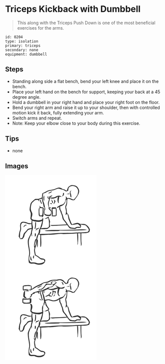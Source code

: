# Triceps Kickback with Dumbbell
> This along with the Triceps Push Down is one of the most beneficial exercises for the arms.

``` 
id: 0204 
type: isolation 
primary: triceps 
secondary: none 
equipment: dumbbell 
``` 

## Steps

 - Standing along side a flat bench, bend your left knee and place it on the bench.
 - Place your left hand on the bench for support, keeping your back at a 45 degree angle.
 - Hold a dumbbell in your right hand and place your right foot on the floor.
 - Bend your right arm and raise it up to your shoulder, then with controlled motion kick it back, fully extending your arm.
 - Switch arms and repeat.
 - Note: Keep your elbow close to your body during this exercise.

## Tips

 - none

## Images

<svg width="296" height="300" viewBox="0 0 222 225" xmlns="http://www.w3.org/2000/svg">
  <g fill="#FFF">
    <path d="M0 0h222v225H0V0m154.92 27.9c-3.34 2.48-2.86 7.15-5.46 10.13-2.83-2.01-5.71-4.33-9.43-3.95-1.71-1.44-3.6-2.68-5.76-3.28-4.24-1.69-8.4 1-12.35 2.31-6.82 3.3-15.1 1.93-21.51 6.23-3.12 2.04-6.7 3.18-9.93 5.02-.26 3.33-.64 6.66-.82 10.01-3.69 1.68-7.52 3.71-11.7 3.45-2.28.02-4.9-.4-6.65 1.42-3.74 3.46-8.85 6.41-9.83 11.84-.66 3.98-1.8 7.9-1.93 11.95-.35 4.29 3.47 7.67 2.91 11.98.07 3.85-1.02 7.63-.8 11.48.78 1.32 2.01 2.28 3.08 3.35-.33 2.52-.63 5.05-.95 7.58-3.42-.53-7.02-.36-10.2-1.89-3.77-1.84-8.04-2.39-12.18-1.85-4.32 1.33-5.06 6.36-5.08 10.24.24 3.68 1 7.53-.6 11.04-1.95 4.49-1.91 9.42-2.89 14.14 1.35 2.22 2.72 4.43 4.13 6.6 1.64-.12 3.28-.2 4.93-.21 2.56-2.18 4.48-5.03 4.99-8.4.69-5.62 5.63-8.99 8.66-13.33 2.81-1.58 5.85-2.73 9.14-2.56-.99 3.49-1.71 7.03-2.12 10.62-2.02 5.57-5.92 10.34-7.18 16.22-1.73 13.04 5.47 25.85 2.26 38.81-.68 5.09-1.13 10.31-.04 15.37 3.86 5.39 11.01 1.21 16.06 3.83 4.06 2.01 8.82 2.02 13.24 1.49 4.2-.71 8.99-2.9 10.12-7.41.68-1.77 1.21-4.38-.87-5.43-3.32-2.95-8.37-1.35-11.72-4.16-3.12-2.52-6.4-4.86-10.04-6.6-.76-5.63-3.09-11.48-.9-17.07 1.94-5.26 4.11-10.51 4.04-16.23.33 5.19.33 10.39.13 15.58 2.79-4.23 1.6-9.42 1.98-14.17-.06-1.86.51-4.15-1.36-5.41-.35-3.62 1.71-6.83 2.1-10.36.48-.56 1.45-1.67 1.93-2.22 1.15.67 2.29 1.35 3.43 2.03-.35 9.48-.12 18.98-.06 28.46.37-.12 1.11-.37 1.47-.49 2.05-9.37.19-18.81.26-28.24 6.2.12 12.39-.54 18.56-.98 5.4.43 10.78-.25 16.14-.76 6.54-1.04 13.28-1.96 19.88-.91 11.06-.17 22.14-.51 33.16-1.57.58 6.77.53 13.58 1.04 20.36.19 2.59.18 5.2-.48 7.73.46-.63.92-1.26 1.38-1.88.21-8.69 2-17.54-.08-26.12l6.62-.33c-.3 10.4.3 20.82 1.09 31.19.88-1.86 1.72-3.87 1.38-5.97-1.08-8.38-.42-16.84-.62-25.27 6.4-.36 13.33.56 19.16-2.67.9-1.8 1.13-3.86 1.81-5.75-1.63-6.3-6.56-11.57-12.64-13.8-3.79-.84-7.74-.01-11.56-.58-2.49-1.61-5.34-2.97-8.39-2.14-3.54.91-7.33 1.34-10.43 3.42-2.98-3.15-3.61-7.54-5.52-11.28-1.59-3.39-2.4-7.04-3.29-10.65-.6-2.69-3.25-4.25-4.2-6.76-.45-4.47-.49-9.08-2.23-13.3 1.26-3.51 2.84-7.05 2.77-10.86-.06-2.99-.13-6.05.73-8.95 6.21-2.08 11.21 5.53 17.24 2.33 4.47-5.93 9.7-11.77 11.13-19.31 1.01-4.92-1.79-9.57-4.93-13.11-3.36-2.84-7.92-3.26-12.12-3.68-3.15-.21-5.73 1.93-8.1 3.68z"/>
    <path d="M156.9 28.65c4.45-3.7 10.95-2.9 15.6-.04 3.03 2.61 5.22 6.39 5.41 10.44-.15 3.02-1.19 5.91-1.62 8.89-3.16 4.1-5.65 8.97-10.22 11.72-4.56-2.01-9.23-5.09-14.41-3.4-1.23-1.87-2.81-3.46-4.32-5.09.88 2.98 1.61 6.28-1.03 8.62 1.33 2.65-.66 5.11-1.97 7.31-1.59 2.6-4.27 4.37-7.25 4.91-4.16.83-7.31 3.8-10.86 5.88l.97 1.77c1.78-.28 3.08-1.81 4.61-2.68.23 2.67-.42 5.67 1.15 8.05 2.1 3.01 2.41 6.77 4.13 9.96 1.98 3.91 1.85 8.5 3.48 12.51 2.95 4.17 6.58 7.83 9.17 12.27-13.3.85-26.61 1.41-39.93 1.7 1.63.94 3.28 2.11 5.28 1.95 6.98.04 13.92-.97 20.9-.94 5.02-.48 10.14-.01 15.08-1.17 2.34 2.75 4.05 6.17 6.98 8.33 3.63.71 7.35.81 11.02 1.24 3.02.61 4.82-3.07 7.83-2.71 2.44.1 4.91.11 7.27-.66.23-1.6.47-3.19.78-4.77-.65-.91-1.3-1.82-1.93-2.73 3.35.55 6.69 1.23 10.1 1.36 3.23.02 5.05 3.09 6.94 5.25 1.56 2.18 4.1 4.41 3.5 7.37.13 2.92-3.12 4.38-5.59 4.54-8.3.65-16.64.97-24.97 1.19-14.98 1.37-30.07.47-45.1 1.22-12.17.66-24.28 2.22-36.49 1.95-2.79-.1-5.56.23-8.31.57 2.44-3.61 2.55-7.8 2.26-11.96 5.16-.53 10.36-.15 15.53-.38 3.75-.35 6.18-3.55 8.67-6-.52-3.38-1.4-6.79-.47-10.18 1.16-5.05-3.61-9.08-2.92-14.11-3.47 1.96-7.09 3.62-10.57 5.56 3.22-.03 6.41-.8 9.27-2.29 2.05 6.72 2.33 13.78 1.78 20.75-1 2.49-3.95 3.71-6.53 3.56-4.39-.05-8.79.04-13.08 1.08 4.35-6.69 4.55-14.91 5.79-22.53-.14-.67-.44-2.01-.58-2.67-.35.2-1.06.6-1.41.8-.04.56-.13 1.69-.18 2.26-4.81 2.44-10.32 3.09-15.59 1.98-3.77-.81-9.06-.07-10.98-4.27.79-4.2 3.12-8.44 1.76-12.78-1.41-3.68-3.72-7.2-3.53-11.3.22-4.24.9-8.55 2.48-12.51 1.54-2.54 4.09-4.29 6.23-6.31 2.21-2.29 5.57-1.71 8.44-2.1.97 1.03 2.93 3.09 3.91 4.12-.33-1.16-.98-3.48-1.3-4.64l1.21-.38c.45-.22 1.35-.65 1.8-.87l.79-.14c1.21-.36 2.42-.76 3.63-1.14.38 6.72 3.67 12.84 4.13 19.59.46.34 1.38 1.01 1.84 1.35 1.34 4.52-2.04 8.51-1.26 13 .18 2.7 1.14 5.69 3.8 6.89 3.87 1.78 8.42 2.12 12.51.89 1.85-3.27 2.4-7.07 2.58-10.77-.18-3.4-3.78-4.94-5.59-7.41 1-.02 2.98-.05 3.98-.07-.08-.44-.24-1.32-.31-1.76-1.44-.13-2.88-.27-4.31-.4-.19-4.4-1.54-8.96.02-13.25 1.07-3.19 1.99-6.44 2.18-9.82 6.37 4.09 14.37.72 19.91-3.26-1.89 4.68-2.13 9.83-.23 14.54.19.66 2.58 2.16 1.86.41-1.33-4.96.69-9.75 1.21-14.64 1.91.18 3.83.37 5.76.43-2.39-2.55-6.3-3.65-9.63-2.45-3.17.76-5.67 3.2-8.91 3.76-3.46.73-7.05.78-10.51-.09 1.98-1.9 5.5-1.65 6.33-4.71-2.47.4-4.94 1.14-7.04 2.54-.73 1.52-.14 4.48-2.62 4.02-.01-.99-.02-2.97-.02-3.96-.42-.1-1.26-.28-1.68-.37-.05 1.56-.09 3.12-.13 4.68 2 .04 3.16 1.64 3.25 3.49-.79 3.11-2.46 6.07-2.31 9.37-.04 3.12 1.04 6.1 1.89 9.07-1.86 4.27 2.89 6.76 5.34 9.37.81 2.91.65 7.17-2.62 8.5-4.42 1.53-9.43.28-13.17-2.38.08-2.19.04-4.38-.05-6.56.79-1.6 2.17-3.15 1.8-5.06-.65-4.62-1.53-9.23-2.83-13.72-1.34-3.63-3.3-7.18-3.23-11.16.07-4.12.97-8.18.93-12.31 2.81-.81 5.76-1.43 8.19-3.15 4.21-3.06 9.54-3.69 14.55-4.43 4.89-.53 9.08-3.43 13.84-4.48 3.79.2 7.21 2.15 10.92 2.81 3.16.41 5.52 2.64 8.22 4.09 1.98.06 3.64-1.27 5.42-1.96.59-3.11.21-7.17 3.38-8.99m4.22 8.1c-1.31 1.33-2.82 2.55-3.68 4.25.52 3.48.89 7 1.42 10.48.1 1.47 1.39 2.18 2.52 2.82-.19-4.19-.62-8.42-2.45-12.25.49-1.86 1.5-3.51 2.19-5.3m-55.34 6.32c-.07.39-.22 1.16-.29 1.55 3.08-1.21 7.49-1.75 8.61-5.4-2.82 1.19-5.5 2.68-8.32 3.85m35.01.53c.91 3.16-.9 5.85-2.6 8.34 1.72-1.11 4-1.87 4.74-3.97.67-1.55.39-3.27.39-4.91-.63.14-1.9.41-2.53.54m7.84 2.54c2.65.01 5.29-.05 7.93-.06-.01-.39-.04-1.17-.05-1.56-2.63.51-5.29.92-7.88 1.62M93.64 61.87l1.53-.11c-.07-4.06.24-8.12-.07-12.17-2.9 3.4-1.62 8.21-1.46 12.28m18.44-3.01c1.05 2.9 2.13 5.81 2.68 8.86.42-.12 1.27-.37 1.69-.5.37-3.49-2.19-6.01-4.37-8.36m6.2.14c1.78 3.54 2.32 8.09-1.17 10.79.54-.09 1.61-.27 2.15-.35.65-.92 1.33-1.81 2.04-2.68.45-1.31.88-2.62 1.3-3.93-1.46-1.26-2.89-2.54-4.32-3.83m-34.01 2.12c1.02 2.82 2.3 5.53 3.51 8.27.5-.02 1.49-.06 1.99-.07-1.43-3.26-3.08-6.45-3.8-9.97-.56.59-1.13 1.18-1.7 1.77m24.13 7.75c1.71.69 3.46 1.27 5.22 1.81-.04-.59-.13-1.78-.17-2.37-1.7-.05-3.4.13-5.05.56m-26.06 6.37c.73.95 3.84 1.65 1.65 3.05-3.44 3.35-2.11 8.48-2.37 12.75.28 2.89-.51 6.35 1.64 8.68 2.07.63 4.31.23 6.45.37.03.79.08 2.38.1 3.17 1.23-1.45 2.47-2.9 3.52-4.49.25-5.86-.63-11.81.54-17.61-.35-.84-.71-1.68-1.07-2.51-1.88-.25-3.79-.35-5.63-.83-1.52-1.06-2.69-3.04-4.83-2.58m31.59 3.24c-.56 1.76-.89 3.6-.58 5.45.58 5.35.04 10.72.21 16.08 3.98-.48 9.11 1.64 11.86-2.2-.78-6.37 1.59-13.43-1.8-19.24-3.23-.2-6.46-.34-9.69-.09m-18.07 56.39c1.97.62 3.95 1.39 6.06 1.25 7.35-.14 14.7.37 22.05-.16 3.1-.34 6.47.33 9.29-1.36 12.5.26 25.02.19 37.52.09 9.52-.92 19.24.02 28.63-1.82-12-2.35-24.2-.16-36.28-.05-22.4 1.41-44.95-.67-67.27 2.05z"/>
    <path d="M143.95 69.93c2.9-3.07 3.48-7.35 4.56-11.25 2.01 2.01.64 4.84.84 7.28.36 4.33-3.01 7.8-2.87 12.1.3 3.31 1.37 6.48 1.78 9.77.17 3.11-.84 6.11-1.04 9.2 1.46-.75 2.47-2.07 3.7-3.12 3.31 4.94 2.06 11.27 4.99 16.34 1.7 3.72 2.47 8.03 5.72 10.84 5.2-.41 10.28-1.28 15.4-2.16 2.29 2.12 5.56 3.53 6.34 6.82-4.6.3-9.66-.84-13.32 2.72-4.3-.5-9.04-.13-12.77-2.7-2.9-2.89-5.04-6.44-7.26-9.86-1.97-3.23-4.94-5.72-6.84-9.01-1.89-4.37-2.15-9.32-4.49-13.5-1.17-2.36-.95-5.27-2.72-7.35-2.18-2.75-1.55-6.49-2.34-9.73 3.87-1.32 8-2.74 10.32-6.39zM83.83 80.03c2.58.11 5.15.32 7.73.38-.82 5.85.56 11.88-1.78 17.5-1.77.05-3.54.1-5.31.16-1.4-5.92-1.36-12.03-.64-18.04zM115.2 82.1c2.66-.23 5.31-.47 7.97-.76.66 5.54.72 11.19-.1 16.72-2.65-.07-5.3-.08-7.96-.06 2.2-5.18.2-10.57.09-15.9zM66.07 110.59c4.65 2.23 9.86 2.64 14.92 3.05 3.25.34 6.2-1.19 9.05-2.5-.37 5.3-2.55 10.2-3.92 15.28-.75 2.72-2.84 4.81-3.71 7.46-.41 3.16-.39 6.56-2.37 9.25-2.57 3.55-3.83 7.84-4.12 12.18-2.31-.24-2.79 2.06-3.34 3.76-1.3 5.35-2.8 10.84-1.91 16.39l.46.53c1.17 1.01-.42 2.61-.3 3.86-.98 5.13.92 10.19 1.7 15.21 4.87 1.98 8.57 5.77 12.85 8.67 2.68 1.97 6.11 1.62 9.23 2.16.3 1.57.62 3.14.95 4.71-6.12 3.73-14.28 5.81-21 2.48-3.78-1.15-7.82-.9-11.72-.84-4.45-3.2-5.27-9.23-3.52-14.14 4.15-13.35-3.6-26.59-1.46-40.03 1.5-5.32 3.9-10.39 6.66-15.17-.05 1.31-.14 3.94-.18 5.25.33.11.98.34 1.31.45-.23-2.85-.57-5.7-.54-8.56.02-3.54 1.65-6.78 2.45-10.16.45-3.13-.48-6.19-1.08-9.23-.38-3.34-.25-6.71-.41-10.06m7.14 4.09c-.12 5.36-.07 10.78-1.71 15.95.43.02 1.29.06 1.72.07 2.14-5.24 2.09-10.92 1.85-16.48-.46.12-1.4.35-1.86.46m2.4 15.2c-.5 2.1-1.03 4.2-1.41 6.34 1.05-1.44 1.21-3.96 3.26-4.29 2.59-.18 4.44-2.04 5.85-4.03-2.58.6-4.95 2.31-7.7 1.98m-3.25 11.88c-.17 2.6-.12 5.21.08 7.81 3.3-1.51 2.39-5.1 2.04-7.99-.53.04-1.59.13-2.12.18m-2.91 61.54c.74-2.77.98-5.63.85-8.48-2.59 2.1-3.69 6.08-.85 8.48m-7.65-6.57c-.32 2.6-.59 5.25-.29 7.87.29 2.3 2.82 2.86 4.58 3.65-2.74-3.37-2.2-7.88-4.29-11.52z"/>
    <path d="M39.21 119.17c.55-2.11 2.54-3.61 4.7-3.64 3.85.54 7.7 1.3 11.26 2.94 2.73 1.32 5.85.86 8.65 0 .22 3.52.64 7.02.82 10.55-3.74-.18-7.39.69-10.56 2.71-1.99 4.26-6.35 6.64-8.74 10.6-1.44 3.26-1.82 6.91-3.5 10.09-1.48.6-2.96 1.19-4.44 1.8-2.89-3.75-.71-8.19-1.13-12.41-.09-3.8 2.32-7.14 2.52-10.92.18-3.91-1.5-7.99.42-11.72m9.8 1.75c-2.4 1.2-3.82 3.6-5.09 5.85 2.1-1.28 4.02-2.81 5.86-4.44 1.15-.17 2.31-.36 3.46-.57-1.35-.41-2.79-1.57-4.23-.84zM72.03 173.26c-.19-6.08 2.44-12.02 4.1-17.84-.49 5.93-.34 13.02-4.1 17.84z"/>
  </g>
  <g fill="#333">
    <path d="M154.92 27.9c2.37-1.75 4.95-3.89 8.1-3.68 4.2.42 8.76.84 12.12 3.68 3.14 3.54 5.94 8.19 4.93 13.11-1.43 7.54-6.66 13.38-11.13 19.31-6.03 3.2-11.03-4.41-17.24-2.33-.86 2.9-.79 5.96-.73 8.95.07 3.81-1.51 7.35-2.77 10.86 1.74 4.22 1.78 8.83 2.23 13.3.95 2.51 3.6 4.07 4.2 6.76.89 3.61 1.7 7.26 3.29 10.65 1.91 3.74 2.54 8.13 5.52 11.28 3.1-2.08 6.89-2.51 10.43-3.42 3.05-.83 5.9.53 8.39 2.14 3.82.57 7.77-.26 11.56.58 6.08 2.23 11.01 7.5 12.64 13.8-.68 1.89-.91 3.95-1.81 5.75-5.83 3.23-12.76 2.31-19.16 2.67.2 8.43-.46 16.89.62 25.27.34 2.1-.5 4.11-1.38 5.97-.79-10.37-1.39-20.79-1.09-31.19l-6.62.33c2.08 8.58.29 17.43.08 26.12-.46.62-.92 1.25-1.38 1.88.66-2.53.67-5.14.48-7.73-.51-6.78-.46-13.59-1.04-20.36-11.02 1.06-22.1 1.4-33.16 1.57-6.6-1.05-13.34-.13-19.88.91-5.36.51-10.74 1.19-16.14.76-6.17.44-12.36 1.1-18.56.98-.07 9.43 1.79 18.87-.26 28.24-.36.12-1.1.37-1.47.49-.06-9.48-.29-18.98.06-28.46-1.14-.68-2.28-1.36-3.43-2.03-.48.55-1.45 1.66-1.93 2.22-.39 3.53-2.45 6.74-2.1 10.36 1.87 1.26 1.3 3.55 1.36 5.41-.38 4.75.81 9.94-1.98 14.17.2-5.19.2-10.39-.13-15.58.07 5.72-2.1 10.97-4.04 16.23-2.19 5.59.14 11.44.9 17.07 3.64 1.74 6.92 4.08 10.04 6.6 3.35 2.81 8.4 1.21 11.72 4.16 2.08 1.05 1.55 3.66.87 5.43-1.13 4.51-5.92 6.7-10.12 7.41-4.42.53-9.18.52-13.24-1.49-5.05-2.62-12.2 1.56-16.06-3.83-1.09-5.06-.64-10.28.04-15.37 3.21-12.96-3.99-25.77-2.26-38.81 1.26-5.88 5.16-10.65 7.18-16.22.41-3.59 1.13-7.13 2.12-10.62-3.29-.17-6.33.98-9.14 2.56-3.03 4.34-7.97 7.71-8.66 13.33-.51 3.37-2.43 6.22-4.99 8.4-1.65.01-3.29.09-4.93.21-1.41-2.17-2.78-4.38-4.13-6.6.98-4.72.94-9.65 2.89-14.14 1.6-3.51.84-7.36.6-11.04.02-3.88.76-8.91 5.08-10.24 4.14-.54 8.41.01 12.18 1.85 3.18 1.53 6.78 1.36 10.2 1.89.32-2.53.62-5.06.95-7.58-1.07-1.07-2.3-2.03-3.08-3.35-.22-3.85.87-7.63.8-11.48.56-4.31-3.26-7.69-2.91-11.98.13-4.05 1.27-7.97 1.93-11.95.98-5.43 6.09-8.38 9.83-11.84 1.75-1.82 4.37-1.4 6.65-1.42 4.18.26 8.01-1.77 11.7-3.45.18-3.35.56-6.68.82-10.01 3.23-1.84 6.81-2.98 9.93-5.02 6.41-4.3 14.69-2.93 21.51-6.23 3.95-1.31 8.11-4 12.35-2.31 2.16.6 4.05 1.84 5.76 3.28 3.72-.38 6.6 1.94 9.43 3.95 2.6-2.98 2.12-7.65 5.46-10.13m1.98.75c-3.17 1.82-2.79 5.88-3.38 8.99-1.78.69-3.44 2.02-5.42 1.96-2.7-1.45-5.06-3.68-8.22-4.09-3.71-.66-7.13-2.61-10.92-2.81-4.76 1.05-8.95 3.95-13.84 4.48-5.01.74-10.34 1.37-14.55 4.43-2.43 1.72-5.38 2.34-8.19 3.15.04 4.13-.86 8.19-.93 12.31-.07 3.98 1.89 7.53 3.23 11.16 1.3 4.49 2.18 9.1 2.83 13.72.37 1.91-1.01 3.46-1.8 5.06.09 2.18.13 4.37.05 6.56 3.74 2.66 8.75 3.91 13.17 2.38 3.27-1.33 3.43-5.59 2.62-8.5-2.45-2.61-7.2-5.1-5.34-9.37-.85-2.97-1.93-5.95-1.89-9.07-.15-3.3 1.52-6.26 2.31-9.37-.09-1.85-1.25-3.45-3.25-3.49.04-1.56.08-3.12.13-4.68.42.09 1.26.27 1.68.37 0 .99.01 2.97.02 3.96 2.48.46 1.89-2.5 2.62-4.02 2.1-1.4 4.57-2.14 7.04-2.54-.83 3.06-4.35 2.81-6.33 4.71 3.46.87 7.05.82 10.51.09 3.24-.56 5.74-3 8.91-3.76 3.33-1.2 7.24-.1 9.63 2.45-1.93-.06-3.85-.25-5.76-.43-.52 4.89-2.54 9.68-1.21 14.64.72 1.75-1.67.25-1.86-.41-1.9-4.71-1.66-9.86.23-14.54-5.54 3.98-13.54 7.35-19.91 3.26-.19 3.38-1.11 6.63-2.18 9.82-1.56 4.29-.21 8.85-.02 13.25 1.43.13 2.87.27 4.31.4.07.44.23 1.32.31 1.76-1 .02-2.98.05-3.98.07 1.81 2.47 5.41 4.01 5.59 7.41-.18 3.7-.73 7.5-2.58 10.77-4.09 1.23-8.64.89-12.51-.89-2.66-1.2-3.62-4.19-3.8-6.89-.78-4.49 2.6-8.48 1.26-13-.46-.34-1.38-1.01-1.84-1.35-.46-6.75-3.75-12.87-4.13-19.59-1.21.38-2.42.78-3.63 1.14l-.79.14c-.45.22-1.35.65-1.8.87l-1.21.38c.32 1.16.97 3.48 1.3 4.64-.98-1.03-2.94-3.09-3.91-4.12-2.87.39-6.23-.19-8.44 2.1-2.14 2.02-4.69 3.77-6.23 6.31-1.58 3.96-2.26 8.27-2.48 12.51-.19 4.1 2.12 7.62 3.53 11.3 1.36 4.34-.97 8.58-1.76 12.78 1.92 4.2 7.21 3.46 10.98 4.27 5.27 1.11 10.78.46 15.59-1.98.05-.57.14-1.7.18-2.26.35-.2 1.06-.6 1.41-.8.14.66.44 2 .58 2.67-1.24 7.62-1.44 15.84-5.79 22.53 4.29-1.04 8.69-1.13 13.08-1.08 2.58.15 5.53-1.07 6.53-3.56.55-6.97.27-14.03-1.78-20.75-2.86 1.49-6.05 2.26-9.27 2.29 3.48-1.94 7.1-3.6 10.57-5.56-.69 5.03 4.08 9.06 2.92 14.11-.93 3.39-.05 6.8.47 10.18-2.49 2.45-4.92 5.65-8.67 6-5.17.23-10.37-.15-15.53.38.29 4.16.18 8.35-2.26 11.96 2.75-.34 5.52-.67 8.31-.57 12.21.27 24.32-1.29 36.49-1.95 15.03-.75 30.12.15 45.1-1.22 8.33-.22 16.67-.54 24.97-1.19 2.47-.16 5.72-1.62 5.59-4.54.6-2.96-1.94-5.19-3.5-7.37-1.89-2.16-3.71-5.23-6.94-5.25-3.41-.13-6.75-.81-10.1-1.36.63.91 1.28 1.82 1.93 2.73-.31 1.58-.55 3.17-.78 4.77-2.36.77-4.83.76-7.27.66-3.01-.36-4.81 3.32-7.83 2.71-3.67-.43-7.39-.53-11.02-1.24-2.93-2.16-4.64-5.58-6.98-8.33-4.94 1.16-10.06.69-15.08 1.17-6.98-.03-13.92.98-20.9.94-2 .16-3.65-1.01-5.28-1.95 13.32-.29 26.63-.85 39.93-1.7-2.59-4.44-6.22-8.1-9.17-12.27-1.63-4.01-1.5-8.6-3.48-12.51-1.72-3.19-2.03-6.95-4.13-9.96-1.57-2.38-.92-5.38-1.15-8.05-1.53.87-2.83 2.4-4.61 2.68l-.97-1.77c3.55-2.08 6.7-5.05 10.86-5.88 2.98-.54 5.66-2.31 7.25-4.91 1.31-2.2 3.3-4.66 1.97-7.31 2.64-2.34 1.91-5.64 1.03-8.62 1.51 1.63 3.09 3.22 4.32 5.09 5.18-1.69 9.85 1.39 14.41 3.4 4.57-2.75 7.06-7.62 10.22-11.72.43-2.98 1.47-5.87 1.62-8.89-.19-4.05-2.38-7.83-5.41-10.44-4.65-2.86-11.15-3.66-15.6.04m-12.95 41.28c-2.32 3.65-6.45 5.07-10.32 6.39.79 3.24.16 6.98 2.34 9.73 1.77 2.08 1.55 4.99 2.72 7.35 2.34 4.18 2.6 9.13 4.49 13.5 1.9 3.29 4.87 5.78 6.84 9.01 2.22 3.42 4.36 6.97 7.26 9.86 3.73 2.57 8.47 2.2 12.77 2.7 3.66-3.56 8.72-2.42 13.32-2.72-.78-3.29-4.05-4.7-6.34-6.82-5.12.88-10.2 1.75-15.4 2.16-3.25-2.81-4.02-7.12-5.72-10.84-2.93-5.07-1.68-11.4-4.99-16.34-1.23 1.05-2.24 2.37-3.7 3.12.2-3.09 1.21-6.09 1.04-9.2-.41-3.29-1.48-6.46-1.78-9.77-.14-4.3 3.23-7.77 2.87-12.1-.2-2.44 1.17-5.27-.84-7.28-1.08 3.9-1.66 8.18-4.56 11.25m-77.88 40.66c.16 3.35.03 6.72.41 10.06.6 3.04 1.53 6.1 1.08 9.23-.8 3.38-2.43 6.62-2.45 10.16-.03 2.86.31 5.71.54 8.56-.33-.11-.98-.34-1.31-.45.04-1.31.13-3.94.18-5.25-2.76 4.78-5.16 9.85-6.66 15.17-2.14 13.44 5.61 26.68 1.46 40.03-1.75 4.91-.93 10.94 3.52 14.14 3.9-.06 7.94-.31 11.72.84 6.72 3.33 14.88 1.25 21-2.48-.33-1.57-.65-3.14-.95-4.71-3.12-.54-6.55-.19-9.23-2.16-4.28-2.9-7.98-6.69-12.85-8.67-.78-5.02-2.68-10.08-1.7-15.21-.12-1.25 1.47-2.85.3-3.86l-.46-.53c-.89-5.55.61-11.04 1.91-16.39.55-1.7 1.03-4 3.34-3.76.29-4.34 1.55-8.63 4.12-12.18 1.98-2.69 1.96-6.09 2.37-9.25.87-2.65 2.96-4.74 3.71-7.46 1.37-5.08 3.55-9.98 3.92-15.28-2.85 1.31-5.8 2.84-9.05 2.5-5.06-.41-10.27-.82-14.92-3.05m-26.86 8.58c-1.92 3.73-.24 7.81-.42 11.72-.2 3.78-2.61 7.12-2.52 10.92.42 4.22-1.76 8.66 1.13 12.41 1.48-.61 2.96-1.2 4.44-1.8 1.68-3.18 2.06-6.83 3.5-10.09 2.39-3.96 6.75-6.34 8.74-10.6 3.17-2.02 6.82-2.89 10.56-2.71-.18-3.53-.6-7.03-.82-10.55-2.8.86-5.92 1.32-8.65 0-3.56-1.64-7.41-2.4-11.26-2.94-2.16.03-4.15 1.53-4.7 3.64m32.82 54.09c3.76-4.82 3.61-11.91 4.1-17.84-1.66 5.82-4.29 11.76-4.1 17.84z"/>
    <path d="M161.12 36.75c-.69 1.79-1.7 3.44-2.19 5.3 1.83 3.83 2.26 8.06 2.45 12.25-1.13-.64-2.42-1.35-2.52-2.82-.53-3.48-.9-7-1.42-10.48.86-1.7 2.37-2.92 3.68-4.25zM105.78 43.07c2.82-1.17 5.5-2.66 8.32-3.85-1.12 3.65-5.53 4.19-8.61 5.4.07-.39.22-1.16.29-1.55zM140.79 43.6c.63-.13 1.9-.4 2.53-.54 0 1.64.28 3.36-.39 4.91-.74 2.1-3.02 2.86-4.74 3.97 1.7-2.49 3.51-5.18 2.6-8.34zM148.63 46.14c2.59-.7 5.25-1.11 7.88-1.62.01.39.04 1.17.05 1.56-2.64.01-5.28.07-7.93.06zM93.64 61.87c-.16-4.07-1.44-8.88 1.46-12.28.31 4.05 0 8.11.07 12.17l-1.53.11zM112.08 58.86c2.18 2.35 4.74 4.87 4.37 8.36-.42.13-1.27.38-1.69.5-.55-3.05-1.63-5.96-2.68-8.86zM118.28 59c1.43 1.29 2.86 2.57 4.32 3.83-.42 1.31-.85 2.62-1.3 3.93-.71.87-1.39 1.76-2.04 2.68-.54.08-1.61.26-2.15.35 3.49-2.7 2.95-7.25 1.17-10.79zM84.27 61.12c.57-.59 1.14-1.18 1.7-1.77.72 3.52 2.37 6.71 3.8 9.97-.5.01-1.49.05-1.99.07-1.21-2.74-2.49-5.45-3.51-8.27zM108.4 68.87c1.65-.43 3.35-.61 5.05-.56.04.59.13 1.78.17 2.37-1.76-.54-3.51-1.12-5.22-1.81zM82.34 75.24c2.14-.46 3.31 1.52 4.83 2.58 1.84.48 3.75.58 5.63.83.36.83.72 1.67 1.07 2.51-1.17 5.8-.29 11.75-.54 17.61-1.05 1.59-2.29 3.04-3.52 4.49-.02-.79-.07-2.38-.1-3.17-2.14-.14-4.38.26-6.45-.37-2.15-2.33-1.36-5.79-1.64-8.68.26-4.27-1.07-9.4 2.37-12.75 2.19-1.4-.92-2.1-1.65-3.05m1.49 4.79c-.72 6.01-.76 12.12.64 18.04 1.77-.06 3.54-.11 5.31-.16 2.34-5.62.96-11.65 1.78-17.5-2.58-.06-5.15-.27-7.73-.38zM113.93 78.48c3.23-.25 6.46-.11 9.69.09 3.39 5.81 1.02 12.87 1.8 19.24-2.75 3.84-7.88 1.72-11.86 2.2-.17-5.36.37-10.73-.21-16.08-.31-1.85.02-3.69.58-5.45m1.27 3.62c.11 5.33 2.11 10.72-.09 15.9 2.66-.02 5.31-.01 7.96.06.82-5.53.76-11.18.1-16.72-2.66.29-5.31.53-7.97.76zM73.21 114.68c.46-.11 1.4-.34 1.86-.46.24 5.56.29 11.24-1.85 16.48-.43-.01-1.29-.05-1.72-.07 1.64-5.17 1.59-10.59 1.71-15.95zM49.01 120.92c1.44-.73 2.88.43 4.23.84-1.15.21-2.31.4-3.46.57-1.84 1.63-3.76 3.16-5.86 4.44 1.27-2.25 2.69-4.65 5.09-5.85zM75.61 129.88c2.75.33 5.12-1.38 7.7-1.98-1.41 1.99-3.26 3.85-5.85 4.03-2.05.33-2.21 2.85-3.26 4.29.38-2.14.91-4.24 1.41-6.34zM95.86 134.87c22.32-2.72 44.87-.64 67.27-2.05 12.08-.11 24.28-2.3 36.28.05-9.39 1.84-19.11.9-28.63 1.82-12.5.1-25.02.17-37.52-.09-2.82 1.69-6.19 1.02-9.29 1.36-7.35.53-14.7.02-22.05.16-2.11.14-4.09-.63-6.06-1.25zM72.36 141.76c.53-.05 1.59-.14 2.12-.18.35 2.89 1.26 6.48-2.04 7.99-.2-2.6-.25-5.21-.08-7.81zM69.45 203.3c-2.84-2.4-1.74-6.38.85-8.48.13 2.85-.11 5.71-.85 8.48zM61.8 196.73c2.09 3.64 1.55 8.15 4.29 11.52-1.76-.79-4.29-1.35-4.58-3.65-.3-2.62-.03-5.27.29-7.87z"/>
  </g>
</svg>

<svg width="296" height="300" viewBox="0 0 222 225" xmlns="http://www.w3.org/2000/svg">
  <g fill="#FFF">
    <path d="M0 0h222v225H0V0m154.35 28.43c-2.95 2.51-2.23 7.02-5.06 9.61-2.33-1.51-4.73-3.09-6.01-5.67-3.56-3.85-9.35-5.22-14.37-3.7-5.23 1.48-10.78.13-16.01 1.61-2.96.61-5.71 1.89-8.37 3.27-3.08 1.53-6.68.99-9.83 2.3-4.41 1.56-8.11 4.63-12.58 6.03a54.876 54.876 0 0 0-17.48 10.61c-.04-2.56-.15-5.11-.25-7.67-2.31-1.16-4.68-2.64-7.39-2.4-4.7.21-9.77.02-14.03 2.34.22 3.57-.89 7.49.73 10.82 3.6-.25 7.2-.87 10.7-1.74.27.52.15.86-.37 1.01-1.76.04-3.34.89-4.81 1.79 3.25.64 6.67 1.17 9.91.22-1.67-.35-3.27-.97-4.13-2.55 2.2-.28 4.31.35 6.27 1.23 6.49-2.68 11.94-7.24 18.36-10.04 2.58-1.07 5.3-1.74 7.83-2.93 1.98-1.07 3.33-3.01 5.27-4.14 4.03-2.24 9.02-.63 13.08-2.81 3.8-1.9 7.74-4.15 12.13-4.08 3.67-.16 7.46.72 11.04-.44 6.47-2.69 12.77 2.43 16.73 7.11 2.23 2.69 5.42.63 7.82-.58.6-3.1.19-7.15 3.35-8.98 4.45-3.67 10.91-2.92 15.56-.08 3.05 2.6 5.25 6.39 5.48 10.45-.15 3.03-1.21 5.93-1.63 8.92-3.19 4.08-5.62 9.02-10.25 11.71-4.52-2.05-9.1-4.88-14.26-3.53-1.47-1.7-2.87-3.48-4.63-4.9 1.47 2.91 1.6 6.13-.74 8.59l3.39-.57c-.39 3.25-.38 6.53-.68 9.79-.94 2.99-2.7 5.8-2.64 9.03.33 3.34 1.35 6.56 1.79 9.88.17 3.01-.82 5.9-1.11 8.87 1.86-.11 2.61-2.06 3.73-3.27 2.3 4.21 2.63 8.98 3.64 13.56 2.56 4.6 3.06 10.39 7.16 14.04 3.41-.92 7.04-.23 10.39-1.38 1.61-.55 3.33-.64 5.02-.77 2.23 2.11 5.54 3.46 6.26 6.75-3.08.26-6.18-.07-9.25.27-1.49.68-2.69 1.88-4.22 2.48-4.24-.59-8.87-.19-12.58-2.65-3.02-3.06-5.24-6.79-7.57-10.37-1.94-3.04-4.74-5.42-6.56-8.54-1.93-4.36-2.06-9.36-4.5-13.5-1.28-2.34-.78-5.37-2.71-7.39-2.22-2.71-1.48-6.49-2.36-9.69 2.66-1.15 5.69-1.71 7.88-3.73 3.1-2.95 5.72-6.68 6.23-11.04-2.02 2.44-2.97 5.65-5.31 7.84-3.13 3.07-8.12 2.43-11.38 5.34-3.97 3.24-8.98 5-14.09 5.12-2.75-.58-5.35-1.67-8.09-2.27-3.97-1.24-8.02.36-11.98.85-.69-4.91-1.68-9.83-3.84-14.32-.9-2.68-2.84-6.43.02-8.56.23 2.37.48 4.75.93 7.09 1.95-1.83.94-4.64 1.15-6.96 4.09-.38 7.36-4.88 11.65-2.59 7.4 3.54 15.4-.42 22.46-2.96-.56.62-1.69 1.86-2.25 2.48l1.98-.2c-2.12 4.46-1.97 9.43-.26 14 .93 1.66 2.67 2.62 4.24 3.59-.23-2.1-1.48-3.78-2.88-5.26-.25-4.29 1.46-8.31 1.75-12.55.47.1 1.42.3 1.9.39-.17-.51-.5-1.55-.66-2.06 4.17 1.29 11.21 1.12 12.14-4.26-2.75.87-5.46 1.9-8.29 2.5-5.81.25-10.02-4.35-15.24-6.03 1.73 2.1 3.95 3.72 6.13 5.32-7.38 1.55-15.26 6.22-22.69 2.35 2.29-2.35 5.48-2.66 8.57-2.99 2.78-1.35 4.83-3.76 6.85-6.03 1.72-1.63 3.69-3.03 4.91-5.13-1-.81-1.98-1.62-2.96-2.43-3.9.37-8.64-1.32-11.5 2.21.52.58 1.57 1.74 2.09 2.32-3.86 2.73-8.75.63-13.06.52-3.75 4.5-6.21 10.69-12.11 12.82-2.28.89-5.52-.13-6.77 2.49l1.26.69c.39-.28 1.19-.82 1.58-1.1 1.4-.19 2.8-.16 4.2.1 3.44-1.94 7.06-4.16 8.79-7.89 1-2.2 3.08-3.54 5.13-4.65 4.31-.24 10.08 1.95 12.84-2.7-.49-.56-1.45-1.68-1.93-2.24 1.68-.83 3.3-1.84 5.14-2.31 2.03.27 3.89 1.24 5.81 1.91-2.77 3.18-7.05 4.02-10.46 6.27 1.1-.03 3.29-.08 4.38-.11-2.82 4.92-8.8 4.31-13.39 6.09-4.5 2.94-9.7 4.42-14.37 7.03-7.74.29-14.96 3.34-22.25 5.67l-1.09 1.78c-1.46.86-2.91 1.74-4.35 2.64.12.66.37 1.96.49 2.61-1.2 1.82-2.55 3.53-4.09 5.06 1.38-.39 2.81-.65 4.13-1.23 1.43-2.34 2.2-5.04 3.8-7.29 2.38-.75 5.42-1.08 6.46-3.77 2.1-.32 4.22-.53 6.34-.72.43.66 1.29 1.97 1.72 2.62l1.99 1.44a133.1 133.1 0 0 1-1.05-5.57c2.39-.74 4.86-1.06 7.35-1.22.14 2.24.32 4.51 1.16 6.61 2.48 6.12 2.36 12.88 4.49 19.09-1.13 2.48-1.95 5.13-1.53 7.9-.88.7-1.8 1.35-2.73 1.99-1.41 4.68-1.75 9.69-.31 14.42-7.15 4.07-15.46 2.12-23.07.84-1.33-.51-2.4-1.51-3.36-2.53-.2-2.03.88-3.93 1.31-5.88 1.24-3.81 1.05-8.36-1.72-11.48-1.08.1-2.14.29-3.21.46 3.6 4.36 1.15 10.39 1.05 15.47-.74 2.71 1.83 4.34 3.33 6.12 5.39 2.25 11.24 3.15 17.04 3.32 2.9.16 5.44-1.39 7.98-2.55-.18 3.82-1.34 7.45-2.61 11.02-.87 3.31-1.85 6.64-3.89 9.44-2.01 2.7-.97 6.35-2.24 9.33-.9 2.07-2.36 3.85-3.36 5.88-3.63 8.24-.74 17.76-4.96 25.9-1.11-.41-2.23-.78-3.34-1.17.32.97.95 2.91 1.26 3.88l1.31-.26c-3.06 6.44-.92 13.43.39 19.99 5.13 1.97 8.85 6.14 13.43 8.98 2.52 1.82 5.83.83 8.55 2.05.42 1.43.79 2.87 1.11 4.33-6.05 3.9-14.35 5.94-21.08 2.6-3.78-1.15-7.8-.89-11.7-.84-1.8-1.41-3.3-3.18-3.82-5.45-1.57-3.47.18-7.12.68-10.62 3.26-12.96-4.26-25.76-1.7-38.75 1.71-4.97 3.61-10 6.6-14.35-.11 1.23-.35 3.68-.46 4.9l.66-.08c.13-1.22.27-2.44.41-3.65-1.59-7.01 3.98-13.29 1.97-20.21-1.27-4.18-.94-8.58-1.05-12.89l-1.67.02c-.18 2.1-.41 4.2-.65 6.29-3.96-.51-8.06-.55-11.66-2.49-4.23-1.54-10.03-2.84-13.65.57-2.82 3.88-2.21 9.02-1.79 13.52.37 3.17-1.2 6.06-2.03 9.04-1.16 3.58-.94 7.41-1.87 11.05 1.35 2.22 2.74 4.43 4.19 6.59 1.6-.12 3.21-.21 4.82-.22 2.66-2.13 4.57-5.06 5.07-8.47.64-5.56 5.58-8.84 8.52-13.16 2.85-1.63 5.92-2.91 9.28-2.61-1.05 3.47-1.79 7.02-2.13 10.63-1.79 4.86-5.08 9.03-6.56 14.03-1.77 4.2-.53 8.79-.39 13.17 1 7.28 2.87 14.5 2.99 21.87-1.15 6.99-2.52 14.2-1.02 21.26 3.43 4.75 9.69 2.07 14.49 3.18 6.03 3.07 13.58 3.4 19.77.56 3.83-1.6 6.58-6.24 5.4-10.3-1.66-1.67-3.9-2.79-6.26-3.02-6.77-.03-10.6-6.55-16.6-8.71-.53-3.31-1.27-6.59-1.73-9.91-.8-5.86 2.69-11.02 4.09-16.49.48-2.29.47-4.64.85-6.95.43 4.46-.81 9.4 1.91 13.33-.08-5.3.15-10.6.11-15.9-1.53-1.18-1.82-3.23-1.1-4.92 1.2-3.06 1.39-6.52 3.54-9.14 1.23.71 2.46 1.43 3.69 2.16-.33 9.42-.24 18.87.04 28.29l1.27-1.26c2.45-8.98.03-18.22.36-27.34 6.15.15 12.27-.48 18.39-.97 12.13 1.11 24.09-3.51 36.19-1.67 11.07.21 22.12-.67 33.14-1.55.61 6.8.52 13.63 1.05 20.44.19 2.56.2 5.16-.46 7.66.45-.63.9-1.26 1.36-1.89.21-8.7 2.02-17.56-.09-26.14 2.21-.1 4.43-.2 6.64-.31-.34 10.37.32 20.73 1.04 31.06.89-1.66 1.74-3.47 1.44-5.41-1.07-8.53-.46-17.13-.64-25.69 6.4-.41 13.39.59 19.2-2.72.89-1.79 1.06-3.83 1.74-5.7-1.39-5.91-5.88-10.78-11.31-13.32-2.97-1.34-6.33-.74-9.48-.94-.82 1.15-1.67 2.28-2.55 3.38.41-.76 1.24-2.27 1.65-3.03-3.58-.13-6.11-3.73-9.88-2.77-3.83.88-8.04 1.2-11.3 3.59-1.48-1.66-2.77-3.54-3.37-5.7-1.17-3.83-3.35-7.27-4.28-11.18-.9-2.65-.83-5.78-2.79-7.95-.9-1.3-2.22-2.38-2.7-3.92-.45-4.44-.42-9.05-2.24-13.21 1.25-3.52 2.85-7.05 2.82-10.86-.09-3.08.07-6.16.59-9.2 3.93-.51 7.56.96 10.98 2.71 2.01 1.25 4.34.52 6.39-.21 4.46-5.92 9.69-11.76 11.11-19.29.99-4.73-1.61-9.14-4.48-12.66-3-3.03-7.44-3.56-11.47-4.04-3.78-.72-7.07 1.83-9.77 4.12m-17.18 6.68c1.21 1.91 2.53 3.8 2.99 6.07.54.2 1.61.61 2.15.82-.65-2.7-1.41-7.29-5.14-6.89m20.24 5.96c.81 3.63.76 7.39 1.62 11 .15 1.29 1.42 1.63 2.4 2.11-.36-4.16-.53-8.43-2.61-12.15.67-1.82 1.67-3.48 2.46-5.24-1.43 1.28-3.06 2.48-3.87 4.28m-79.74 8.86c4.93-1.17 9.07-4.24 13.4-6.71-4.84 1.29-10.19 2.5-13.4 6.71m71.07-3.78c2.6.01 5.2-.06 7.81-.06v-1.53c-2.64.29-5.26.83-7.81 1.59m-34.34 9.66c1.52 2.13 1.41 4.69.77 7.1-1.41 1.45-.59 3.53-.6 5.28 1.87-.82 1.82-2.62 1.16-4.29 2.56-.37 1.41-3.5 1.91-5.24.79.07 2.37.22 3.16.3-.11 1.63-.15 3.26-.13 4.9 1.82-1.68 2.43-4.06 2.94-6.38-3.08-.5-6.17-.93-9.21-1.67M44.13 68.95c.3 4.44 5.02 5.37 8.58 5.89a99.711 99.711 0 0 0-4.93-5.53c.65-4.5.13-9.08.97-13.58-4.68 2.86-4.04 8.54-4.62 13.22m39.92-10.06c.25 3.4 2.1 6.36 2.75 9.66.86 3.61 1.91 7.16 2.91 10.72-2.91-.98-4.92-3.64-7.95-4.32.74.71 1.5 1.4 2.27 2.07 1.64 2.91 4.97 2.66 7.77 1.95-1.35-3.68-2.51-7.43-2.79-11.35-1.32-3.07-2.98-6.13-2.89-9.59-.52.21-1.55.64-2.07.86m25.87.35c-.71 6.81-8.57 7.73-12.74 11.35 3.26.57 6.26-1.5 9.02-2.94l.04 1.67c2.52.23 5.02.66 7.51 1.14-.07-.46-.22-1.38-.29-1.84-1.43-.36-2.87-.71-4.31-1.02-.54-.48-1.08-.96-1.62-1.43 1.32-1.07 2.48-2.32 3.52-3.66.41-.21 1.22-.62 1.62-.83-.49-.72-.99-1.43-1.5-2.13-.31-.08-.94-.23-1.25-.31m10.25 6.3c-.88 1.5-1.96 2.88-3.08 4.21.54-.07 1.63-.22 2.18-.29.65-.92 1.32-1.81 2.03-2.69.13-.38.38-1.13.51-1.51l-1.64.28m-77.69 9.87c-.92 3.06-.34 6.36-.48 9.52 1.18.86 2.35 1.73 3.5 2.61 5.18-.03 10.39.15 15.54-.43.89-.73 1.65-1.59 2.45-2.41.26-3.17.45-6.35.15-9.52-1.5-.37-3.04-.82-4.57-.33-5.03 1.11-10.25.89-15.27-.08l-1.32.64m30.74 39.58c-.06 5.42-.3 10.84-1.7 16.12.97-.49 2-1.04 2.25-2.21 1.95-4.07 1.36-8.68 1.3-13.04.72-1.22-2.13-2.58-1.85-.87m2.45 14.82c-.59 2.1-1.12 4.22-1.38 6.4 1.02-1.43 1.12-3.95 3.14-4.27 2.56-.17 4.43-1.94 5.84-3.91-2.63.31-4.85 2.3-7.6 1.78m-3.27 11.94c-.23 2.56-.19 5.14.03 7.7 3.46-1.31 2.34-5.06 2.04-7.9l-2.07.2m-1.39 24.27c-.14 1.58-1.02 3.39.11 4.8.22.03.68.11.91.14.62-5.56 3.41-10.72 3.13-16.39-2.99 3.06-3.21 7.51-4.15 11.45m-2.19 29.83c-1.14 2.39-1.82 5.56.65 7.39.65-2.57.9-5.21 1.01-7.85-.41.11-1.24.34-1.66.46m-7.1 1.02c-.25 2.57-.52 5.19-.2 7.77.31 2.3 2.79 2.87 4.62 3.49-2.98-3.2-2.03-7.84-4.42-11.26z"/>
    <path d="M44.97 45.6c5.99-.69 12.07-1.56 18.04-.15-.18 2.5-.41 5-.6 7.51-2.73.58-5.82 1.5-8.28-.37-3.1-.27-6.22-.02-9.25.64.06-2.54.09-5.09.09-7.63zM115.98 81.82c5.64.49 11.57-.96 15.74-4.95.27 2.97-.31 6.28 1.6 8.82 1.93 2.8 2.05 6.37 3.77 9.3 2.62 4.76 1.32 11.1 5.38 15.13 2.73 2.98 5.08 6.26 7.22 9.68-13.24.81-26.5 1.39-39.76 1.63 3.94 3.37 9.4 1.6 14.09 1.63 8.98-.95 18.13-.18 27.02-1.78 2.35 2.75 4.06 6.15 6.97 8.36 3.64.72 7.36.78 11.03 1.25 3.09.66 4.87-3.17 7.95-2.74 2.36-.12 5.15.78 7.1-1.03.57-2.29.64-4.69 1.56-6.88 3.53 1.87 8.24-.23 11.22 2.76 2.42 2.61 4.85 5.32 6.52 8.49 1.23 3.17-1.01 6.56-4.34 6.89-11.62 1.19-23.34.91-34.97 2.02-16.32.26-32.68-.11-48.95 1.41-10.63 1.5-21.42.46-32.06 1.65 2.26-3.46 2.84-7.48 2.13-11.5 5.09-1.63 10.89-.22 16.24-.91 3.44-.58 5.69-3.49 7.95-5.86-.01-.85-.05-2.53-.07-3.38-1.49-2.83-.14-5.86-.01-8.81-.32-3.54-2.22-6.68-3.67-9.86.65-.74 1.3-1.49 1.95-2.23-2.84-4.76-6.93-9.07-7.8-14.72-.61-1.89-1.41-3.72-1.97-5.62 2.66-.61 5.29-1.53 8.03-1.72 3.45.74 6.66 2.3 10.13 2.97m47.07 51.01c-22.36 1.33-44.85-.57-67.15 1.96 4.1 2.03 8.71 1.14 13.1 1.32 5.37.18 10.74.15 16.1-.21 2.72-.24 5.68.31 8.08-1.31 12.52.29 25.06.2 37.58.11 9.49-.98 19.24.1 28.57-1.87-12.01-2.28-24.19-.13-36.28 0zM44.14 77.63c5.27.29 10.57.35 15.82-.35-.16 2.44-.1 4.89.07 7.33-5.2.85-10.64 1.27-15.79-.01-.33-2.31-.1-4.65-.1-6.97z"/>
    <path d="M96.55 85c2.53 1.79.97 5.34 2.81 7.54 2 2.89 4.06 5.74 5.98 8.68-3.22 1.99-6.67 3.56-10.2 4.92 3.4.49 6.77-.46 9.74-2.08 2.01 6.73 2.33 13.76 1.79 20.72-.97 2.56-4.02 3.81-6.64 3.62-4.35-.05-8.72.06-12.97 1.08 4.36-6.7 4.44-14.91 5.83-22.52-.36-1.6-.7-3.2-1.08-4.79.54-3.28.91-6.61.47-9.93 1.18.39 2.37.76 3.56 1.12l-2.93-1.24c3.07-1.28 2.7-4.58 3.64-7.12zM38.68 128.01c-.85-4.33-.74-10.9 4.35-12.44 4.15.26 8.31 1.2 12.12 2.9 2.73 1.27 5.9 1 8.64-.1.22 3.58.69 7.13.81 10.72-3.77-.33-7.38.71-10.59 2.65-2.07 5.02-8 7.29-9.47 12.62-.68 2.77-1.47 5.52-2.74 8.08-1.44.58-2.88 1.17-4.31 1.76-3.23-3.94-.58-8.78-1.22-13.27.55-4.35 3.32-8.38 2.41-12.92m5.32-1.25c2.09-1.28 3.99-2.83 5.81-4.47 1.13-.1 2.26-.23 3.38-.37-3.81-3.42-7.77 1.42-9.19 4.84z"/>
  </g>
  <g fill="#333">
    <path d="M154.35 28.43c2.7-2.29 5.99-4.84 9.77-4.12 4.03.48 8.47 1.01 11.47 4.04 2.87 3.52 5.47 7.93 4.48 12.66-1.42 7.53-6.65 13.37-11.11 19.29-2.05.73-4.38 1.46-6.39.21-3.42-1.75-7.05-3.22-10.98-2.71-.52 3.04-.68 6.12-.59 9.2.03 3.81-1.57 7.34-2.82 10.86 1.82 4.16 1.79 8.77 2.24 13.21.48 1.54 1.8 2.62 2.7 3.92 1.96 2.17 1.89 5.3 2.79 7.95.93 3.91 3.11 7.35 4.28 11.18.6 2.16 1.89 4.04 3.37 5.7 3.26-2.39 7.47-2.71 11.3-3.59 3.77-.96 6.3 2.64 9.88 2.77-.41.76-1.24 2.27-1.65 3.03.88-1.1 1.73-2.23 2.55-3.38 3.15.2 6.51-.4 9.48.94 5.43 2.54 9.92 7.41 11.31 13.32-.68 1.87-.85 3.91-1.74 5.7-5.81 3.31-12.8 2.31-19.2 2.72.18 8.56-.43 17.16.64 25.69.3 1.94-.55 3.75-1.44 5.41-.72-10.33-1.38-20.69-1.04-31.06-2.21.11-4.43.21-6.64.31 2.11 8.58.3 17.44.09 26.14-.46.63-.91 1.26-1.36 1.89.66-2.5.65-5.1.46-7.66-.53-6.81-.44-13.64-1.05-20.44-11.02.88-22.07 1.76-33.14 1.55-12.1-1.84-24.06 2.78-36.19 1.67-6.12.49-12.24 1.12-18.39.97-.33 9.12 2.09 18.36-.36 27.34l-1.27 1.26c-.28-9.42-.37-18.87-.04-28.29-1.23-.73-2.46-1.45-3.69-2.16-2.15 2.62-2.34 6.08-3.54 9.14-.72 1.69-.43 3.74 1.1 4.92.04 5.3-.19 10.6-.11 15.9-2.72-3.93-1.48-8.87-1.91-13.33-.38 2.31-.37 4.66-.85 6.95-1.4 5.47-4.89 10.63-4.09 16.49.46 3.32 1.2 6.6 1.73 9.91 6 2.16 9.83 8.68 16.6 8.71 2.36.23 4.6 1.35 6.26 3.02 1.18 4.06-1.57 8.7-5.4 10.3-6.19 2.84-13.74 2.51-19.77-.56-4.8-1.11-11.06 1.57-14.49-3.18-1.5-7.06-.13-14.27 1.02-21.26-.12-7.37-1.99-14.59-2.99-21.87-.14-4.38-1.38-8.97.39-13.17 1.48-5 4.77-9.17 6.56-14.03.34-3.61 1.08-7.16 2.13-10.63-3.36-.3-6.43.98-9.28 2.61-2.94 4.32-7.88 7.6-8.52 13.16-.5 3.41-2.41 6.34-5.07 8.47-1.61.01-3.22.1-4.82.22-1.45-2.16-2.84-4.37-4.19-6.59.93-3.64.71-7.47 1.87-11.05.83-2.98 2.4-5.87 2.03-9.04-.42-4.5-1.03-9.64 1.79-13.52 3.62-3.41 9.42-2.11 13.65-.57 3.6 1.94 7.7 1.98 11.66 2.49.24-2.09.47-4.19.65-6.29l1.67-.02c.11 4.31-.22 8.71 1.05 12.89 2.01 6.92-3.56 13.2-1.97 20.21-.14 1.21-.28 2.43-.41 3.65l-.66.08c.11-1.22.35-3.67.46-4.9-2.99 4.35-4.89 9.38-6.6 14.35-2.56 12.99 4.96 25.79 1.7 38.75-.5 3.5-2.25 7.15-.68 10.62.52 2.27 2.02 4.04 3.82 5.45 3.9-.05 7.92-.31 11.7.84 6.73 3.34 15.03 1.3 21.08-2.6-.32-1.46-.69-2.9-1.11-4.33-2.72-1.22-6.03-.23-8.55-2.05-4.58-2.84-8.3-7.01-13.43-8.98-1.31-6.56-3.45-13.55-.39-19.99l-1.31.26c-.31-.97-.94-2.91-1.26-3.88 1.11.39 2.23.76 3.34 1.17 4.22-8.14 1.33-17.66 4.96-25.9 1-2.03 2.46-3.81 3.36-5.88 1.27-2.98.23-6.63 2.24-9.33 2.04-2.8 3.02-6.13 3.89-9.44 1.27-3.57 2.43-7.2 2.61-11.02-2.54 1.16-5.08 2.71-7.98 2.55-5.8-.17-11.65-1.07-17.04-3.32-1.5-1.78-4.07-3.41-3.33-6.12.1-5.08 2.55-11.11-1.05-15.47 1.07-.17 2.13-.36 3.21-.46 2.77 3.12 2.96 7.67 1.72 11.48-.43 1.95-1.51 3.85-1.31 5.88.96 1.02 2.03 2.02 3.36 2.53 7.61 1.28 15.92 3.23 23.07-.84-1.44-4.73-1.1-9.74.31-14.42.93-.64 1.85-1.29 2.73-1.99-.42-2.77.4-5.42 1.53-7.9-2.13-6.21-2.01-12.97-4.49-19.09-.84-2.1-1.02-4.37-1.16-6.61-2.49.16-4.96.48-7.35 1.22.31 1.86.66 3.72 1.05 5.57l-1.99-1.44c-.43-.65-1.29-1.96-1.72-2.62-2.12.19-4.24.4-6.34.72-1.04 2.69-4.08 3.02-6.46 3.77-1.6 2.25-2.37 4.95-3.8 7.29-1.32.58-2.75.84-4.13 1.23 1.54-1.53 2.89-3.24 4.09-5.06-.12-.65-.37-1.95-.49-2.61 1.44-.9 2.89-1.78 4.35-2.64l1.09-1.78c7.29-2.33 14.51-5.38 22.25-5.67 4.67-2.61 9.87-4.09 14.37-7.03 4.59-1.78 10.57-1.17 13.39-6.09-1.09.03-3.28.08-4.38.11 3.41-2.25 7.69-3.09 10.46-6.27-1.92-.67-3.78-1.64-5.81-1.91-1.84.47-3.46 1.48-5.14 2.31.48.56 1.44 1.68 1.93 2.24-2.76 4.65-8.53 2.46-12.84 2.7-2.05 1.11-4.13 2.45-5.13 4.65-1.73 3.73-5.35 5.95-8.79 7.89-1.4-.26-2.8-.29-4.2-.1-.39.28-1.19.82-1.58 1.1l-1.26-.69c1.25-2.62 4.49-1.6 6.77-2.49 5.9-2.13 8.36-8.32 12.11-12.82 4.31.11 9.2 2.21 13.06-.52-.52-.58-1.57-1.74-2.09-2.32 2.86-3.53 7.6-1.84 11.5-2.21.98.81 1.96 1.62 2.96 2.43-1.22 2.1-3.19 3.5-4.91 5.13-2.02 2.27-4.07 4.68-6.85 6.03-3.09.33-6.28.64-8.57 2.99 7.43 3.87 15.31-.8 22.69-2.35-2.18-1.6-4.4-3.22-6.13-5.32 5.22 1.68 9.43 6.28 15.24 6.03 2.83-.6 5.54-1.63 8.29-2.5-.93 5.38-7.97 5.55-12.14 4.26.16.51.49 1.55.66 2.06-.48-.09-1.43-.29-1.9-.39-.29 4.24-2 8.26-1.75 12.55 1.4 1.48 2.65 3.16 2.88 5.26-1.57-.97-3.31-1.93-4.24-3.59-1.71-4.57-1.86-9.54.26-14l-1.98.2c.56-.62 1.69-1.86 2.25-2.48-7.06 2.54-15.06 6.5-22.46 2.96-4.29-2.29-7.56 2.21-11.65 2.59-.21 2.32.8 5.13-1.15 6.96-.45-2.34-.7-4.72-.93-7.09-2.86 2.13-.92 5.88-.02 8.56 2.16 4.49 3.15 9.41 3.84 14.32 3.96-.49 8.01-2.09 11.98-.85 2.74.6 5.34 1.69 8.09 2.27 5.11-.12 10.12-1.88 14.09-5.12 3.26-2.91 8.25-2.27 11.38-5.34 2.34-2.19 3.29-5.4 5.31-7.84-.51 4.36-3.13 8.09-6.23 11.04-2.19 2.02-5.22 2.58-7.88 3.73.88 3.2.14 6.98 2.36 9.69 1.93 2.02 1.43 5.05 2.71 7.39 2.44 4.14 2.57 9.14 4.5 13.5 1.82 3.12 4.62 5.5 6.56 8.54 2.33 3.58 4.55 7.31 7.57 10.37 3.71 2.46 8.34 2.06 12.58 2.65 1.53-.6 2.73-1.8 4.22-2.48 3.07-.34 6.17-.01 9.25-.27-.72-3.29-4.03-4.64-6.26-6.75-1.69.13-3.41.22-5.02.77-3.35 1.15-6.98.46-10.39 1.38-4.1-3.65-4.6-9.44-7.16-14.04-1.01-4.58-1.34-9.35-3.64-13.56-1.12 1.21-1.87 3.16-3.73 3.27.29-2.97 1.28-5.86 1.11-8.87-.44-3.32-1.46-6.54-1.79-9.88-.06-3.23 1.7-6.04 2.64-9.03.3-3.26.29-6.54.68-9.79l-3.39.57c2.34-2.46 2.21-5.68.74-8.59 1.76 1.42 3.16 3.2 4.63 4.9 5.16-1.35 9.74 1.48 14.26 3.53 4.63-2.69 7.06-7.63 10.25-11.71.42-2.99 1.48-5.89 1.63-8.92-.23-4.06-2.43-7.85-5.48-10.45-4.65-2.84-11.11-3.59-15.56.08-3.16 1.83-2.75 5.88-3.35 8.98-2.4 1.21-5.59 3.27-7.82.58-3.96-4.68-10.26-9.8-16.73-7.11-3.58 1.16-7.37.28-11.04.44-4.39-.07-8.33 2.18-12.13 4.08-4.06 2.18-9.05.57-13.08 2.81-1.94 1.13-3.29 3.07-5.27 4.14-2.53 1.19-5.25 1.86-7.83 2.93-6.42 2.8-11.87 7.36-18.36 10.04-1.96-.88-4.07-1.51-6.27-1.23.86 1.58 2.46 2.2 4.13 2.55-3.24.95-6.66.42-9.91-.22 1.47-.9 3.05-1.75 4.81-1.79.52-.15.64-.49.37-1.01-3.5.87-7.1 1.49-10.7 1.74-1.62-3.33-.51-7.25-.73-10.82 4.26-2.32 9.33-2.13 14.03-2.34 2.71-.24 5.08 1.24 7.39 2.4.1 2.56.21 5.11.25 7.67a54.876 54.876 0 0 1 17.48-10.61c4.47-1.4 8.17-4.47 12.58-6.03 3.15-1.31 6.75-.77 9.83-2.3 2.66-1.38 5.41-2.66 8.37-3.27 5.23-1.48 10.78-.13 16.01-1.61 5.02-1.52 10.81-.15 14.37 3.7 1.28 2.58 3.68 4.16 6.01 5.67 2.83-2.59 2.11-7.1 5.06-9.61M44.97 45.6c0 2.54-.03 5.09-.09 7.63 3.03-.66 6.15-.91 9.25-.64 2.46 1.87 5.55.95 8.28.37.19-2.51.42-5.01.6-7.51-5.97-1.41-12.05-.54-18.04.15m71.01 36.22c-3.47-.67-6.68-2.23-10.13-2.97-2.74.19-5.37 1.11-8.03 1.72.56 1.9 1.36 3.73 1.97 5.62.87 5.65 4.96 9.96 7.8 14.72-.65.74-1.3 1.49-1.95 2.23 1.45 3.18 3.35 6.32 3.67 9.86-.13 2.95-1.48 5.98.01 8.81.02.85.06 2.53.07 3.38-2.26 2.37-4.51 5.28-7.95 5.86-5.35.69-11.15-.72-16.24.91.71 4.02.13 8.04-2.13 11.5 10.64-1.19 21.43-.15 32.06-1.65 16.27-1.52 32.63-1.15 48.95-1.41 11.63-1.11 23.35-.83 34.97-2.02 3.33-.33 5.57-3.72 4.34-6.89-1.67-3.17-4.1-5.88-6.52-8.49-2.98-2.99-7.69-.89-11.22-2.76-.92 2.19-.99 4.59-1.56 6.88-1.95 1.81-4.74.91-7.1 1.03-3.08-.43-4.86 3.4-7.95 2.74-3.67-.47-7.39-.53-11.03-1.25-2.91-2.21-4.62-5.61-6.97-8.36-8.89 1.6-18.04.83-27.02 1.78-4.69-.03-10.15 1.74-14.09-1.63 13.26-.24 26.52-.82 39.76-1.63-2.14-3.42-4.49-6.7-7.22-9.68-4.06-4.03-2.76-10.37-5.38-15.13-1.72-2.93-1.84-6.5-3.77-9.3-1.91-2.54-1.33-5.85-1.6-8.82-4.17 3.99-10.1 5.44-15.74 4.95M96.55 85c-.94 2.54-.57 5.84-3.64 7.12l2.93 1.24c-1.19-.36-2.38-.73-3.56-1.12.44 3.32.07 6.65-.47 9.93.38 1.59.72 3.19 1.08 4.79-1.39 7.61-1.47 15.82-5.83 22.52 4.25-1.02 8.62-1.13 12.97-1.08 2.62.19 5.67-1.06 6.64-3.62.54-6.96.22-13.99-1.79-20.72-2.97 1.62-6.34 2.57-9.74 2.08 3.53-1.36 6.98-2.93 10.2-4.92-1.92-2.94-3.98-5.79-5.98-8.68-1.84-2.2-.28-5.75-2.81-7.54m-57.87 43.01c.91 4.54-1.86 8.57-2.41 12.92.64 4.49-2.01 9.33 1.22 13.27 1.43-.59 2.87-1.18 4.31-1.76 1.27-2.56 2.06-5.31 2.74-8.08 1.47-5.33 7.4-7.6 9.47-12.62 3.21-1.94 6.82-2.98 10.59-2.65-.12-3.59-.59-7.14-.81-10.72-2.74 1.1-5.91 1.37-8.64.1-3.81-1.7-7.97-2.64-12.12-2.9-5.09 1.54-5.2 8.11-4.35 12.44z"/>
    <path d="M137.17 35.11c3.73-.4 4.49 4.19 5.14 6.89-.54-.21-1.61-.62-2.15-.82-.46-2.27-1.78-4.16-2.99-6.07zM157.41 41.07c.81-1.8 2.44-3 3.87-4.28-.79 1.76-1.79 3.42-2.46 5.24 2.08 3.72 2.25 7.99 2.61 12.15-.98-.48-2.25-.82-2.4-2.11-.86-3.61-.81-7.37-1.62-11zM77.67 49.93c3.21-4.21 8.56-5.42 13.4-6.71-4.33 2.47-8.47 5.54-13.4 6.71zM148.74 46.15c2.55-.76 5.17-1.3 7.81-1.59v1.53c-2.61 0-5.21.07-7.81.06zM114.4 55.81c3.04.74 6.13 1.17 9.21 1.67-.51 2.32-1.12 4.7-2.94 6.38-.02-1.64.02-3.27.13-4.9-.79-.08-2.37-.23-3.16-.3-.5 1.74.65 4.87-1.91 5.24.66 1.67.71 3.47-1.16 4.29.01-1.75-.81-3.83.6-5.28.64-2.41.75-4.97-.77-7.1zM44.13 68.95c.58-4.68-.06-10.36 4.62-13.22-.84 4.5-.32 9.08-.97 13.58 1.7 1.78 3.36 3.62 4.93 5.53-3.56-.52-8.28-1.45-8.58-5.89zM84.05 58.89c.52-.22 1.55-.65 2.07-.86-.09 3.46 1.57 6.52 2.89 9.59.28 3.92 1.44 7.67 2.79 11.35-2.8.71-6.13.96-7.77-1.95-.77-.67-1.53-1.36-2.27-2.07 3.03.68 5.04 3.34 7.95 4.32-1-3.56-2.05-7.11-2.91-10.72-.65-3.3-2.5-6.26-2.75-9.66zM109.92 59.24c.31.08.94.23 1.25.31.51.7 1.01 1.41 1.5 2.13-.4.21-1.21.62-1.62.83-1.04 1.34-2.2 2.59-3.52 3.66.54.47 1.08.95 1.62 1.43 1.44.31 2.88.66 4.31 1.02.07.46.22 1.38.29 1.84-2.49-.48-4.99-.91-7.51-1.14l-.04-1.67c-2.76 1.44-5.76 3.51-9.02 2.94 4.17-3.62 12.03-4.54 12.74-11.35zM120.17 65.54l1.64-.28c-.13.38-.38 1.13-.51 1.51-.71.88-1.38 1.77-2.03 2.69-.55.07-1.64.22-2.18.29 1.12-1.33 2.2-2.71 3.08-4.21z"/>
    <path d="M42.48 75.41l1.32-.64c5.02.97 10.24 1.19 15.27.08 1.53-.49 3.07-.04 4.57.33.3 3.17.11 6.35-.15 9.52-.8.82-1.56 1.68-2.45 2.41-5.15.58-10.36.4-15.54.43-1.15-.88-2.32-1.75-3.5-2.61.14-3.16-.44-6.46.48-9.52m1.66 2.22c0 2.32-.23 4.66.1 6.97 5.15 1.28 10.59.86 15.79.01-.17-2.44-.23-4.89-.07-7.33-5.25.7-10.55.64-15.82.35zM73.22 114.99c-.28-1.71 2.57-.35 1.85.87.06 4.36.65 8.97-1.3 13.04-.25 1.17-1.28 1.72-2.25 2.21 1.4-5.28 1.64-10.7 1.7-16.12zM44 126.76c1.42-3.42 5.38-8.26 9.19-4.84-1.12.14-2.25.27-3.38.37-1.82 1.64-3.72 3.19-5.81 4.47zM75.67 129.81c2.75.52 4.97-1.47 7.6-1.78-1.41 1.97-3.28 3.74-5.84 3.91-2.02.32-2.12 2.84-3.14 4.27.26-2.18.79-4.3 1.38-6.4zM163.05 132.83c12.09-.13 24.27-2.28 36.28 0-9.33 1.97-19.08.89-28.57 1.87-12.52.09-25.06.18-37.58-.11-2.4 1.62-5.36 1.07-8.08 1.31-5.36.36-10.73.39-16.1.21-4.39-.18-9 .71-13.1-1.32 22.3-2.53 44.79-.63 67.15-1.96zM72.4 141.75l2.07-.2c.3 2.84 1.42 6.59-2.04 7.9-.22-2.56-.26-5.14-.03-7.7zM71.01 166.02c.94-3.94 1.16-8.39 4.15-11.45.28 5.67-2.51 10.83-3.13 16.39-.23-.03-.69-.11-.91-.14-1.13-1.41-.25-3.22-.11-4.8zM68.82 195.85c.42-.12 1.25-.35 1.66-.46-.11 2.64-.36 5.28-1.01 7.85-2.47-1.83-1.79-5-.65-7.39zM61.72 196.87c2.39 3.42 1.44 8.06 4.42 11.26-1.83-.62-4.31-1.19-4.62-3.49-.32-2.58-.05-5.2.2-7.77z"/>
  </g>
</svg>
